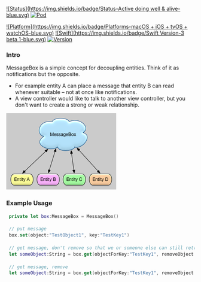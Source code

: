 [![Status](https://img.shields.io/badge/Status-Active doing well & alive-blue.svg)](https://github.com/MKGitHub/MessageBox-Concept)
[![Pod](https://img.shields.io/badge/pod-1.0.2-blue.svg)](https://github.com/MKGitHub/MessageBox-Concept)

[![Platform](https://img.shields.io/badge/Platforms-macOS + iOS + tvOS + watchOS-blue.svg)](https://github.com/MKGitHub/MessageBox-Concept)
[![Swift](https://img.shields.io/badge/Swift Version-3 beta 1-blue.svg)](https://github.com/MKGitHub/MessageBox-Concept)
[![Version](https://img.shields.io/badge/Version-1.0.2-blue.svg)](https://github.com/MKGitHub/MessageBox-Concept)


### Intro ###
MessageBox is a simple concept for decoupling entities. Think of it as notifications but the opposite.

* For example entity A can place a message that entity B can read whenever suitable – not at once like notifications.
* A view controller would like to talk to another view controller, but you don't want to create a strong or weak relationship.

![Image of MessageBox-Concept](https://github.com/MKGitHub/MessageBox-Concept/blob/master/MessageBox.png)


### Example Usage ###
   ```swift
    private let box:MessageBox = MessageBox()

    // put message
    box.set(object:"TestObject1", key:"TestKey1")

    // get message, don't remove so that we or someone else can still retrieve it later
    let someObject:String = box.get(objectForKey:"TestKey1", removeObject:no)

    // get message, remove
    let someObject:String = box.get(objectForKey:"TestKey1", removeObject:yes)
